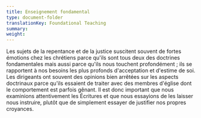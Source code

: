 ```yaml
---
title: Enseignement fondamental
type: document-folder
translationKey: Foundational Teaching
summary: 
weight: 
---
```

Les sujets de la repentance et de la justice suscitent souvent de fortes émotions chez les chrétiens parce qu'ils sont tous deux des doctrines fondamentales mais aussi parce qu'ils nous touchent profondément ; ils se rapportent à nos besoins les plus profonds d'acceptation et d'estime de soi. Les dirigeants ont souvent des opinions bien arrêtées sur les aspects doctrinaux parce qu'ils essaient de traiter avec des membres d'église dont le comportement est parfois gênant. Il est donc important que nous examinions attentivement les Écritures et que nous essayions de les laisser nous instruire, plutôt que de simplement essayer de justifier nos propres croyances.